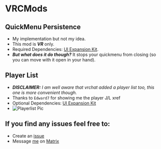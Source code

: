# VRCMods
## QuickMenu Persistence
- My implementation but not my idea.
- This mod is ***VR*** only.
- Required Dependencies: [UI Expansion Kit](https://github.com/knah/VRCMods#ui-expansion-kit).
- ***But what does it do though?*** It stops your quickmenu from closing (so you can move with it open in your hand).

## Player List
- ***DISCLAIMER:*** *I am well aware that vrchat added a player list too, this one is more convenient though.*
- Thanks to `Edward7` for showing me the player J/L xref
- Optional Dependencies: [UI Expansion Kit](https://github.com/knah/VRCMods#ui-expansion-kit)
- ![Playerlist Pic](https://media.discordapp.net/attachments/831547987028082718/969079194317389854/unknown.png)

## If you find any issues feel free to:
- Create an [issue](https://github.com/elianel/VRCMods/issues/new)
- Message [me](https://matrix.to/#/@elianel:matrix.org) on [Matrix](https://matrix.org/docs/guides/introduction)
